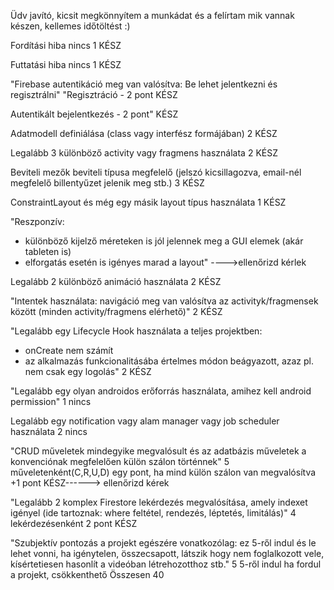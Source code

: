 Üdv javító, kicsit megkönnyítem a munkádat és a felírtam mik vannak készen, kellemes időtöltést :)

Fordítási hiba nincs	1	KÉSZ

Futtatási hiba nincs	1	KÉSZ

"Firebase autentikáció meg van valósítva: 
Be lehet jelentkezni és regisztrálni"	"Regisztráció - 2 pont	KÉSZ

Autentikált bejelentkezés - 2 pont" KÉSZ

Adatmodell definiálása (class vagy interfész formájában)	2 	KÉSZ

Legalább 3 különböző activity vagy fragmens használata	2	KÉSZ

Beviteli mezők beviteli típusa megfelelő (jelszó kicsillagozva, email-nél megfelelő billentyűzet jelenik meg stb.)	3	KÉSZ

ConstraintLayout és még egy másik layout típus használata	1	KÉSZ

"Reszponzív: 
- különböző kijelző méreteken is jól jelennek meg a GUI elemek (akár tableten is)
- elforgatás esetén is igényes marad a layout"					  ---->ellenőrizd kérlek

Legalább 2 különböző animáció használata	2	KÉSZ

"Intentek használata: navigáció meg van valósítva az activityk/fragmensek között
 (minden activity/fragmens elérhető)"	2	KÉSZ

"Legalább egy Lifecycle Hook használata a teljes projektben:
- onCreate nem számít
- az alkalmazás funkcionalitásába értelmes módon beágyazott, azaz pl. nem csak egy logolás"	2	KÉSZ

"Legalább egy olyan androidos erőforrás használata,
amihez kell android permission"	1		nincs

Legalább egy notification vagy alam manager vagy job scheduler használata 	2	nincs

"CRUD műveletek mindegyike megvalósult és az adatbázis műveletek a konvenciónak
megfelelően külön szálon történnek"	5	műveletenként(C,R,U,D) egy pont, ha mind külön szálon van megvalósítva +1 pont 	KÉSZ------>    ellenőrizd kérek

"Legalább 2 komplex Firestore lekérdezés megvalósítása,
amely indexet igényel (ide tartoznak: where feltétel, rendezés, léptetés, limitálás)"	4	lekérdezésenként 2 pont		KÉSZ

"Szubjektív pontozás a projekt egészére vonatkozólag:
ez 5-ről indul és le lehet vonni, ha igénytelen, összecsapott, látszik hogy nem foglalkozott vele, kísértetiesen hasonlít a videóban létrehozotthoz stb."	5	5-ről indul ha fordul a projekt, csökkenthető 
Összesen	40	
		

		
		
		
